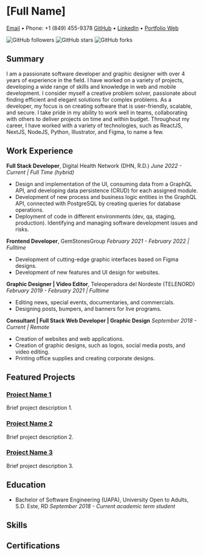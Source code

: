 # [Full Name]

[Email](mailto:valentin__c@hotmail.com) • Phone: +1 (849) 455-9378
[GitHub](https://github.com/youraccount) • [LinkedIn](https://www.linkedin.com/in/youraccount) • [Portfolio Web](https://yourwebsite.com)

![GitHub followers](https://img.shields.io/github/followers/youraccount?style=social)
![GitHub stars](https://img.shields.io/github/stars/youraccount?style=social)
![GitHub forks](https://img.shields.io/github/forks/youraccount?style=social)

## Summary

I am a passionate software developer and graphic designer with over 4 years of experience in the field. I have worked on a variety of projects, developing a wide range of skills and knowledge in web and mobile development. I consider myself a creative problem solver, passionate about finding efficient and elegant solutions for complex problems. As a developer, my focus is on creating software that is user-friendly, scalable, and secure. I take pride in my ability to work well in teams, collaborating with others to deliver projects on time and within budget. Throughout my career, I have worked with a variety of technologies, such as ReactJS, NextJS, NodeJS, Python, Illustrator, and Figma, to name a few.

## Work Experience

**Full Stack Developer**, Digital Health Network (DHN, R.D.)
*June 2022 - Current | Full Time (hybrid)*
- Design and implementation of the UI, consuming data from a GraphQL API, and developing data persistence (CRUD) for each assigned module.
- Development of new process and business logic entities in the GraphQL API, connected with PostgreSQL by creating queries for database operations.
- Deployment of code in different environments (dev, qa, staging, production). Identifying and managing software development issues and risks.

**Frontend Developer**, GemStonesGroup
*February 2021 - February 2022 | Fulltime*
- Development of cutting-edge graphic interfaces based on Figma designs.
- Development of new features and UI design for websites.

**Graphic Designer | Video Editor**, Teleoperadora del Nordeste (TELENORD)
*February 2019 - February 2021 | Fulltime*
- Editing news, special events, documentaries, and commercials.
- Designing posts, bumpers, and banners for live programs.

**Consultant | Full Stack Web Developer | Graphic Design**
*September 2018 - Current | Remote*
- Creation of websites and web applications.
- Creation of graphic designs, such as logos, social media posts, and video editing.
- Printing office supplies and creating corporate designs.

## Featured Projects

### [Project Name 1](project_link_1)

Brief project description 1.

### [Project Name 2](project_link_2)

Brief project description 2.

### [Project Name 3](project_link_3)

Brief project description 3.

## Education

- Bachelor of Software Engineering (UAPA), University Open to Adults, S.D. Este, RD
  *September 2018 - Current academic term student*

## Skills

<!-- Add your skills here -->

## Certifications

<!-- Add your certifications here -->
